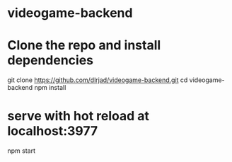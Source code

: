 # videogame-backend

# Clone the repo and install dependencies
git clone https://github.com/dlrjad/videogame-backend.git
cd videogame-backend
npm install

# serve with hot reload at localhost:3977
npm start
